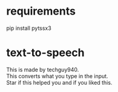 # requirements
pip install pytssx3

# text-to-speech
This is made by techguy940.<br />
This converts what you type in the input.<br />
Star if this helped you and if you liked this.
